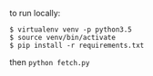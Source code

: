 to run locally:

```
$ virtualenv venv -p python3.5
$ source venv/bin/activate
$ pip install -r requirements.txt
```

then `python fetch.py`
